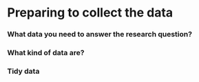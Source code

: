 # Preparing to collect the data

### What data you need to answer the research question?

### What kind of data are?

### Tidy data
